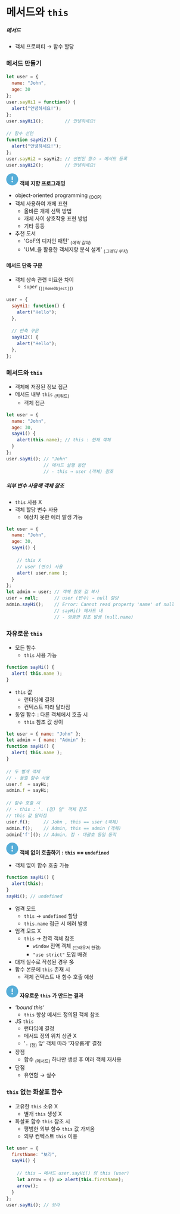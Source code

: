 메서드와 `this`
============

##### 메서드
- 객체 프로퍼티 → 함수 할당

### 메서드 만들기
```javascript
let user = {
  name: "John",
  age: 30
};
user.sayHi1 = function() {
  alert("안녕하세요!");
};
user.sayHi1();        // 안녕하세요!

// 함수 선언
function sayHi2() {
  alert("안녕하세요!");
};
user.sayHi2 = sayHi2; // 선언된 함수 → 메서드 등록
user.sayHi2();        // 안녕하세요!
```

<img class="icon" src="../../images/commons/icons/circle-exclamation-solid.svg" /> **객체 지향 프로그래밍**

- object-oriented programming <sub>(OOP)</sub>
- 객체 사용하여 개체 표현
  - 올바른 개체 선택 방법
  - 개체 사이 상호작용 표현 방법
  - 기타 등등
- 추천 도서
  - 'GoF의 디자인 패턴' <sub>(_에릭 감마_)</sub>
  - 'UML을 활용한 객체지향 분석 설계' <sub>(_그래디 부치_)</sub>

#### 메서드 단축 구문
- 객체 상속 관련 미묘한 차이
  - `super` <sub>(`[[HomeObject]]`)</sub>
```javascript
user = {
  sayHi1: function() {
    alert("Hello");
  },

  // 단축 구문
  sayHi2() {
    alert("Hello");
  },
};
```

### 메서드와 `this`
- 객체에 저장된 정보 접근
- 메서드 내부 `this` <sub>(키워드)</sub>
  - 객체 접근
```javascript
let user = {
  name: "John",
  age: 30,
  sayHi() {
    alert(this.name); // this : 현재 객체
  }
};
user.sayHi(); // "John"
              // 메서드 실행 동안
              // - this → user (객체) 참조
```

##### 외부 변수 사용해 객체 참조
- `this` 사용 X
- 객체 할당 변수 사용
  - 예상치 못한 에러 발생 가능
```javascript
let user = {
  name: "John",
  age: 30,
  sayHi() {

    // this X
    // user (변수) 사용
    alert( user.name );
  }
};
let admin = user; // 객체 참조 값 복사
user = null;      // user (변수) → null 할당
admin.sayHi();    // Error: Cannot read property 'name' of null
                  // sayHi() 메서드 내
                  // - 엉뚱한 참조 발생 (null.name)                
```

### 자유로운 `this`
- 모든 함수
  - `this` 사용 가능
```javascript
function sayHi() {
  alert( this.name );
}
```
- `this` 값
  - 런타임에 결정
  - 컨텍스트 따라 달라짐
- 동일 함수 : 다른 객체에서 호출 시
  - `this` 참조 값 상이
```javascript
let user = { name: "John" };
let admin = { name: "Admin" };
function sayHi() {
  alert( this.name );
}

// 두 별개 객체
// - 동일 함수 사용
user.f  = sayHi;
admin.f = sayHi;
 
// 함수 호출 시
// - this : '. (점) 앞' 객체 참조
// this 값 달라짐
user.f();     // John , this == user (객체)
admin.f();    // Admin, this == admin (객체)
admin['f'](); // Admin, 점 · 대괄호 동일 동작
```

<img class="icon" src="../../images/commons/icons/circle-exclamation-solid.svg" /> **객체 없이 호출하기 : `this` == `undefined`**

- 객체 없이 함수 호출 가능
```javascript
function sayHi() {
  alert(this);
}
sayHi(); // undefined
```
- 엄격 모드
  - `this` → `undefined` 할당
  - `this.name` 접근 시 에러 발생
- 엄격 모드 X
  - `this` → 전역 객체 참조
    - `window` 전역 객체 <sub>(브라우저 환경)</sub>
    - `"use strict"` 도입 배경
- 대개 실수로 작성된 경우 多
- 함수 본문에 `this` 존재 시
  - 객체 컨텍스트 내 함수 호출 예상


<img class="icon" src="../../images/commons/icons/circle-exclamation-solid.svg" /> **자유로운 `this` 가 만드는 결과**

- _'bound this'_
  - `this` 항상 메서드 정의된 객체 참조
- JS `this`
  - 런타임에 결정
  - 메서드 정의 위치 상관 X
  - '`.` <sub>(점)</sub> 앞' 객체 따라 '자유롭게' 결정
- 장점
  - 함수 <sub>(메서드)</sub> 하나만 생성 후 여러 객체 재사용
- 단점
  - 유연함 → 실수

### `this` 없는 화살표 함수
- 고유한 `this` 소유 X
  - 별개 `this` 생성 X
- 화살표 함수 `this` 참조 시
  - 평범한 외부 함수 `this` 값 가져옴
  - 외부 컨텍스트 `this` 이용

```javascript
let user = {
  firstName: "보라",
  sayHi() {

    // this → 메서드 user.sayHi() 의 this (user)
    let arrow = () => alert(this.firstName);
    arrow();
  }
};
user.sayHi(); // 보라
```
